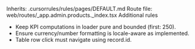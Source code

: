 Inherits: .cursorrules/rules/pages/DEFAULT.md
Route file: web/routes/_app.admin.products._index.tsx
Additional rules
- Keep KPI computations in loader pure and bounded (first: 250).
- Ensure currency/number formatting is locale-aware as implemented.
- Table row click must navigate using record.id.
